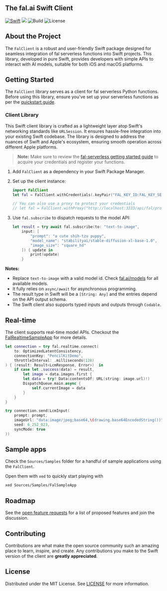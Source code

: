 ## The fal.ai Swift Client

[![Swift](https://img.shields.io/endpoint?style=flat-square&url=https%3A%2F%2Fswiftpackageindex.com%2Fapi%2Fpackages%2Ffal-ai%2Ffal-swift%2Fbadge%3Ftype%3Dswift-versions)](https://swiftpackageindex.com/fal-ai/fal-swift)
[![](https://img.shields.io/endpoint?style=flat-square&url=https%3A%2F%2Fswiftpackageindex.com%2Fapi%2Fpackages%2Ffal-ai%2Ffal-swift%2Fbadge%3Ftype%3Dplatforms)](https://swiftpackageindex.com/fal-ai/fal-swift)
![Build](https://img.shields.io/github/actions/workflow/status/fal-ai/fal-swift/build.yml?style=flat-square)
![License](https://img.shields.io/github/license/fal-ai/fal-swift?style=flat-square)

## About the Project

The `FalClient` is a robust and user-friendly Swift package designed for seamless integration of fal serverless functions into Swift projects. This library, developed in pure Swift, provides developers with simple APIs to interact with AI models, suitable for both iOS and macOS platforms.

## Getting Started

The `FalClient` library serves as a client for fal serverless Python functions. Before using this library, ensure you've set up your serverless functions as per the [quickstart guide](https://fal.ai/docs).

### Client Library

This Swift client library is crafted as a lightweight layer atop Swift's networking standards like `URLSession`. It ensures hassle-free integration into your existing Swift codebase. The library is designed to address the nuances of Swift and Apple's ecosystem, ensuring smooth operation across different Apple platforms.

> **Note:**
> Make sure to review the [fal-serverless getting started guide](https://fal.ai/docs) to acquire your credentials and register your functions.

1. Add `FalClient` as a dependency in your Swift Package Manager.

2. Set up the client instance:

   ```swift
   import FalClient
   let fal = FalClient.withCredentials(.keyPair("FAL_KEY_ID:FAL_KEY_SECRET"))

   // You can also use a proxy to protect your credentials
   // let fal = FalClient.withProxy("http://localhost:3333/api/fal/proxy")
   ```

3. Use `fal.subscribe` to dispatch requests to the model API:
   ```swift
   let result = try await fal.subscribe(to: "text-to-image",
       input: [
           "prompt": "a cute shih-tzu puppy",
           "model_name": "stabilityai/stable-diffusion-xl-base-1.0",
           "image_size": "square_hd"
       ]) { update in
           print(update)
       }
   ```

**Notes:**

- Replace `text-to-image` with a valid model id. Check [fal.ai/models](https://fal.ai/models) for all available models.
- It fully relies on `async/await` for asynchronous programming.
- The result type in Swift will be a `[String: Any]` and the entries depend on the API output schema.
- The Swift client also supports typed inputs and outputs through `Codable`.

## Real-time

The client supports real-time model APIs. Checkout the [FalRealtimeSampleApp](./Sources/Samples/FalRealtimeSampleApp/) for more details.

```swift
let connection = try fal.realtime.connect(
    to: OptimizedLatentConsistency,
    connectionKey: "PencilKitDemo",
    throttleInterval: .milliseconds(128)
) { (result: Result<LcmResponse, Error>)  in
    if case let .success(data) = result,
        let image = data.images.first {
        let data = try? Data(contentsOf: URL(string: image.url)!)
        DispatchQueue.main.async {
            self.currentImage = data
        }
    }
}

try connection.send(LcmInput(
    prompt: prompt,
    imageUrl: "data:image/jpeg;base64,\(drawing.base64EncodedString())",
    seed: 6_252_023,
    syncMode: true
))
```

## Sample apps

Check the `Sources/Samples` folder for a handful of sample applications using the `FalClient`.

Open them with `xed` to quickly start playing with

```bash
xed Sources/Samples/FalSampleApp
```

## Roadmap

See the [open feature requests](https://github.com/fal-ai/fal-swift/labels/enhancement) for a list of proposed features and join the discussion.

## Contributing

Contributions are what make the open source community such an amazing place to learn, inspire, and create. Any contributions you make to the Swift version of the client are **greatly appreciated**.

## License

Distributed under the MIT License. See [LICENSE](https://github.com/fal-ai/fal-swift/blob/main/LICENSE) for more information.
